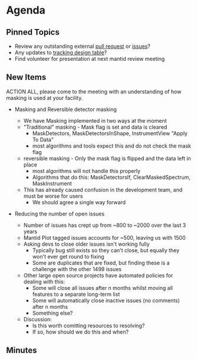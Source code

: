 Agenda
======

Pinned Topics
-------------
* Review any outstanding external [pull request](https://github.com/mantidproject/mantid/pulls?utf8=%E2%9C%93&q=is%3Apr+is%3Aopen+-label%3A%22State%3A+In+Progress%22) or [issues](https://github.com/mantidproject/mantid/issues)?
* Any updates to [tracking design table](https://github.com/mantidproject/documents/blob/master/Project-Management/TechnicalSteeringCommittee/reports/TSC-TrackingDesignProposals.md)?
* Find volunteer for presentation at next mantid review meeting

New Items
---------

ACTION ALL, please come to the meeting with an understanding of how masking is used at your facility.

* Masking and Reversible detector masking
  * We have Masking implemented in two ways at the moment
  * "Traditional" masking - Mask flag is set and data is cleared
    * MaskDetectors, MaskDetectorsInShape, InstrumentView "Apply To Data"
    * most algorithms and tools expect this and do not check the mask flag
  * reversible masking - Only the mask flag is flipped and the data left in place
    * most algorithms will not handle this properly
    * Algorithms that do this: MaskDetectorsIf, ClearMaskedSpectrum, MaskInstrument
  * This has already caused confusion in the development team, and must be worse for users
    * We should agree a single way forward
  
* Reducing the number of open issues
  * Number of issues has crept up from ~800 to ~2000 over the last 3 years
  * Mantid Plot tagged issues accounts for ~500, leaving us with 1500
  * Asking devs to close older issues isn't working fully
    * Typically bug still exists so they can't close, but equally they won't ever get round to fixing
    * Some are duplicates that are fixed, but finding these is a challenge with the other 1499 issues
   * Other large open source projects have automated policies for dealing with this:
     * Some will close all issues after n months whilst moving all features to a separate long-term list
     * Some will automatically close inactive issues (no comments) after n months
     * Something else?
   * Discussion:
     * Is this worth comitting resources to resolving?
     * If so, how should we do this and when?

Minutes
-------

  
